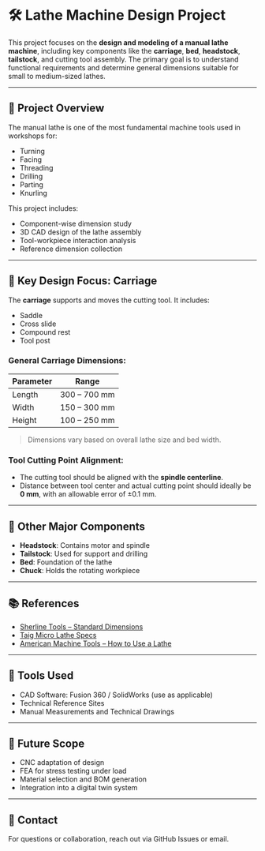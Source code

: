 # 🛠️ Lathe Machine Design Project

This project focuses on the **design and modeling of a manual lathe machine**, including key components like the **carriage**, **bed**, **headstock**, **tailstock**, and cutting tool assembly. The primary goal is to understand functional requirements and determine general dimensions suitable for small to medium-sized lathes.

---

## 📐 Project Overview

The manual lathe is one of the most fundamental machine tools used in workshops for:
- Turning
- Facing
- Threading
- Drilling
- Parting
- Knurling

This project includes:
- Component-wise dimension study
- 3D CAD design of the lathe assembly
- Tool-workpiece interaction analysis
- Reference dimension collection

---

## 📏 Key Design Focus: Carriage

The **carriage** supports and moves the cutting tool. It includes:
- Saddle
- Cross slide
- Compound rest
- Tool post

### General Carriage Dimensions:
| Parameter | Range |
|----------|--------|
| Length   | 300 – 700 mm |
| Width    | 150 – 300 mm |
| Height   | 100 – 250 mm |

> Dimensions vary based on overall lathe size and bed width.

### Tool Cutting Point Alignment:
- The cutting tool should be aligned with the **spindle centerline**.
- Distance between tool center and actual cutting point should ideally be **0 mm**, with an allowable error of ±0.1 mm.

---

## 🔩 Other Major Components

- **Headstock**: Contains motor and spindle
- **Tailstock**: Used for support and drilling
- **Bed**: Foundation of the lathe
- **Chuck**: Holds the rotating workpiece

---

## 📚 References

- [Sherline Tools – Standard Dimensions](https://www.sherline.com/standard-dimensions-of-sherline-tools/)
- [Taig Micro Lathe Specs](https://taigtools.com/product/micro-lathe-ii-l1017/)
- [American Machine Tools – How to Use a Lathe](https://www.americanmachinetools.com/how_to_use_a_lathe.htm)

---

## 🧰 Tools Used

- CAD Software: Fusion 360 / SolidWorks (use as applicable)
- Technical Reference Sites
- Manual Measurements and Technical Drawings

---

## 📎 Future Scope

- CNC adaptation of design
- FEA for stress testing under load
- Material selection and BOM generation
- Integration into a digital twin system

---

## 📩 Contact

For questions or collaboration, reach out via GitHub Issues or email.

